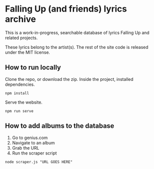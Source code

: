 # Falling Up (and friends) lyrics archive

This is a work-in-progress, searchable database of lyrics Falling Up and related projects.

These lyrics belong to the artist(s). The rest of the site code is released under the MIT license.

## How to run locally

Clone the repo, or download the zip. Inside the project, installed dependencies.

```
npm install
```

Serve the website.

```
npm run serve
```

## How to add albums to the database

1. Go to genius.com
2. Navigate to an album
3. Grab the URL
4. Run the scraper script

```
node scraper.js "URL GOES HERE"
```
